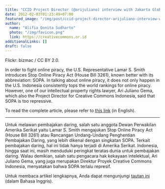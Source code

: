 ```yaml
---
title: "CCID Project Director (@arijuliano) interview with Jakarta Globe"
date: 2012-02-03T01:23:49+07:00
featured_image: "/img/post/ccid-project-director-arijuliano-interview-with-jakarta-globe/20100807211640!Fbi_anti_piracy_warning.jpg"
author:
  name: "Alifia Qonita Sudharto"
  photo: "/img/favicon.png"
  link: https://creativecommons.or.id
additionalLinks: []
draft: false
---
```


<figcaption class="figure-caption">Flickr: bizmac / CC BY 2.0.</figcaption>

</figure>

In order to fight online piracy, the U.S. Representative Lamar S. Smith introduces Stop Online Piracy Act (House Bill 3261), known better with its abbreviation: SOPA. In talking about online piracy, it does not only happen in the U.S. Indonesia consistently tops the world rankings for online piracy. However, one of our intellectual property rights lawyer, Ari Juliano Gema, which also the Project Director for Creative Commons Indonesia, said that SOPA is too repressive.

To read the complete article, please refer to [this link](http://www.thejakartaglobe.com/tech/what-us-stop-online-piracy-act-means-for-indonesia/495472) (in English).

***

Untuk melawan pembajakan daring, salah satu anggota Dewan Perwakilan Amerika Serikat yaitu Lamar S. Smith mengajukan Stop Online Piracy Act (House Bill 3261) atau Rancangan Undang-Undang Penghentian Pembajakan Daring, yang lebih dikenal dengan singkatan SOPA. Terkait pembajakan daring, hal ini tidak hanya terjadi di Amerika Serikat. Indonesia, hingga saat ini, masih menduduki peringkat teratas dunia untuk pembajakan daring.  Walau demikian, salah satu pengacara hak kekayaan intelektual, Ari Juliano Gema, yang juga merupakan Direktur Proyek Creative Commons Indonesia, menyatakan bahwa SOPA terlalu represif.

Untuk membaca artikel lengkapnya, Anda dapat mengunjungi [tautan ini](http://www.thejakartaglobe.com/tech/what-us-stop-online-piracy-act-means-for-indonesia/495472) (dalam Bahasa Inggris).